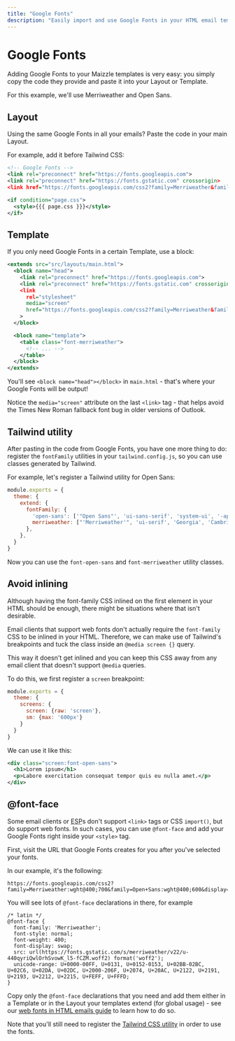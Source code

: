 ```yaml
---
title: "Google Fonts"
description: "Easily import and use Google Fonts in your HTML email templates"
---
```


# Google Fonts

Adding Google Fonts to your Maizzle templates is very easy: you simply copy the code they provide and paste it into your Layout or Template.

For this example, we'll use Merriweather and Open Sans.

## Layout

Using the same Google Fonts in all your emails? Paste the code in your main Layout.

For example, add it before Tailwind CSS:

<code-sample title="src/layouts/main.html">

  ```xml
  <!-- Google Fonts -->
  <link rel="preconnect" href="https://fonts.googleapis.com">
  <link rel="preconnect" href="https://fonts.gstatic.com" crossorigin>
  <link href="https://fonts.googleapis.com/css2?family=Merriweather&family=Open+Sans&display=swap" rel="stylesheet" media="screen">

  <if condition="page.css">
    <style>{{{ page.css }}}</style>
  </if>
  ```

</code-sample>

## Template

If you only need Google Fonts in a certain Template, use a block:

<code-sample title="src/templates/example.html">

  ```xml
  <extends src="src/layouts/main.html">
    <block name="head">
      <link rel="preconnect" href="https://fonts.googleapis.com">
      <link rel="preconnect" href="https://fonts.gstatic.com" crossorigin>
      <link
        rel="stylesheet"
        media="screen"
        href="https://fonts.googleapis.com/css2?family=Merriweather&family=Open+Sans&display=swap"
      >
    </block>

    <block name="template">
      <table class="font-merriweather">
        <!-- ... -->
      </table>
    </block>
  </extends>
  ```

</code-sample>

You'll see `<block name="head"></block>` in `main.html` - that's where your Google Fonts will be output!

<alert>Notice the `media="screen"` attribute on the last `<link>` tag - that helps avoid the Times New Roman fallback font bug in older versions of Outlook.</alert>

## Tailwind utility

After pasting in the code from Google Fonts, you have one more thing to do: register the `fontFamily` utilities in your `tailwind.config.js`, so you can use classes generated by Tailwind.

For example, let's register a Tailwind utility for Open Sans:

<code-sample title="tailwind.config.js">

  ```js
  module.exports = {
    theme: {
      extend: {
        fontFamily: {
          'open-sans': ['"Open Sans"', 'ui-sans-serif', 'system-ui', '-apple-system', '"Segoe UI"', 'sans-serif'],
          merriweather: ["'Merriweather'", 'ui-serif', 'Georgia', 'Cambria', '"Times New Roman"', 'Times', 'serif'],
        },
      },
    }
  }
  ```

</code-sample>

Now you can use the `font-open-sans` and `font-merriweather` utility classes.

## Avoid inlining

Although having the font-family CSS inlined on the first element in your HTML should be enough, there might be situations where that isn't desirable.

Email clients that support web fonts don't actually require the `font-family` CSS to be inlined in your HTML.
Therefore, we can make use of Tailwind's breakpoints and tuck the class inside an `@media screen {}` query.

This way it doesn't get inlined and you can keep this CSS away from any email client that doesn't support `@media` queries.

To do this, we first register a `screen` breakpoint:

<code-sample title="tailwind.config.js">

  ```js
  module.exports = {
    theme: {
      screens: {
        screen: {raw: 'screen'},
        sm: {max: '600px'}
      }
    }
  }
  ```

</code-sample>

We can use it like this:

<code-sample title="src/templates/example.html">

  ```xml
  <div class="screen:font-open-sans">
    <h1>Lorem ipsum</h1>
    <p>Labore exercitation consequat tempor quis eu nulla amet.</p>
  </div>
  ```

</code-sample>

## @font-face

Some email clients or <abbr title="Email Service Provider">ESP</abbr>s don't support `<link>` tags or CSS `import()`, but do support web fonts.
In such cases, you can use `@font-face` and add your Google Fonts right inside your `<style>` tag.

First, visit the URL that Google Fonts creates for you after you've selected your fonts.

In our example, it's the following:

```
https://fonts.googleapis.com/css2?family=Merriweather:wght@400;700&family=Open+Sans:wght@400;600&display=swap
```

You will see lots of `@font-face` declarations in there, for example

```postcss
/* latin */
@font-face {
  font-family: 'Merriweather';
  font-style: normal;
  font-weight: 400;
  font-display: swap;
  src: url(https://fonts.gstatic.com/s/merriweather/v22/u-440qyriQwlOrhSvowK_l5-fCZM.woff2) format('woff2');
  unicode-range: U+0000-00FF, U+0131, U+0152-0153, U+02BB-02BC, U+02C6, U+02DA, U+02DC, U+2000-206F, U+2074, U+20AC, U+2122, U+2191, U+2193, U+2212, U+2215, U+FEFF, U+FFFD;
}
```

Copy only the `@font-face` declarations that you need and add them either in a Template or in the Layout your templates extend (for global usage) - see our [web fonts in HTML emails guide](/guides/custom-fonts#add-in-template) to learn how to do so.

Note that you'll still need to register the [Tailwind CSS utility](#tailwind-utility) in order to use the fonts.

